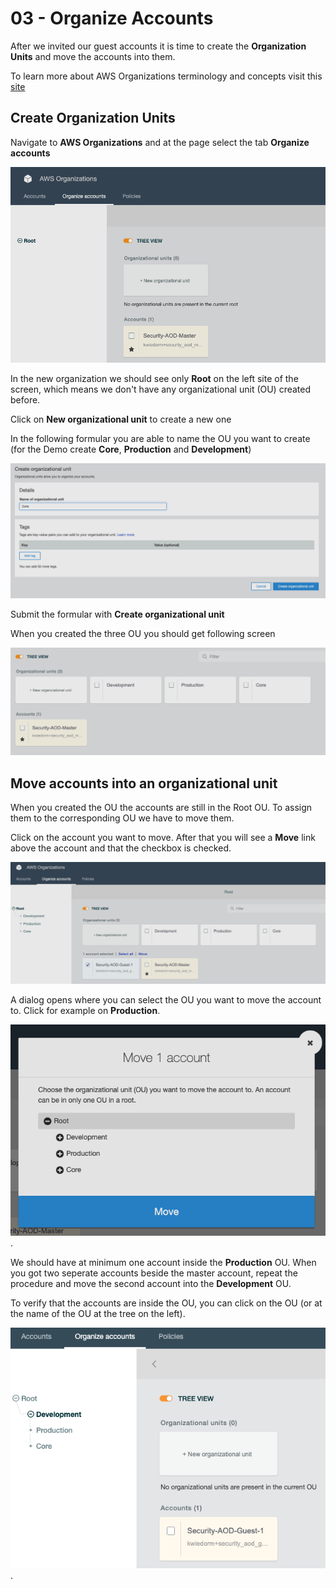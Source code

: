 # 03 - Organize Accounts

After we invited our guest accounts it is time to create the **Organization Units** and move the accounts into them.

To learn more about AWS Organizations terminology and concepts visit this [site](https://docs.aws.amazon.com/organizations/latest/userguide/orgs_getting-started_concepts.html) 

## Create Organization Units

Navigate to **AWS Organizations** and at the page select the tab **Organize accounts**

![aws_organizations_organize_accounts_1](../images/aws_organizations_organize_accounts_1.png)

In the new organization we should see only **Root** on the left site of the screen, which means we  don't have any organizational unit (OU) created before.

Click on **New organizational unit** to create a new one

In the following formular you are able to name the OU you want to create (for the Demo create **Core**, **Production** and **Development**)

![aws_organizations_organize_accounts_2](../images/aws_organizations_organize_accounts_2.png)

Submit the formular with **Create organizational unit**

When you created the three OU you should get following screen

![aws_organizations_organize_accounts_3](../images/aws_organizations_organize_accounts_3.png)

## Move accounts into an organizational unit

When you created the OU the accounts are still in the Root OU. To assign them to the corresponding OU we have to move them.

Click on the account you want to move. After that you will see a **Move** link above the account and that the checkbox is checked.

![aws_organizations_move_account_1](../images/aws_organizations_move_account_1.png)

A dialog opens where you can select the OU you want to move the account to. Click for example on **Production**.

![aws_organizations_move_account_2](../images/aws_organizations_move_account_2.png).

We should have at minimum one account inside the **Production** OU. When you got two seperate accounts beside the master account, repeat the procedure and move the second account into the **Development** OU.

To verify that the accounts are inside the OU, you can click on the OU (or at the name of the OU at the tree on the left).

![aws_organizations_move_account_3](../images/aws_organizations_move_account_3.png).